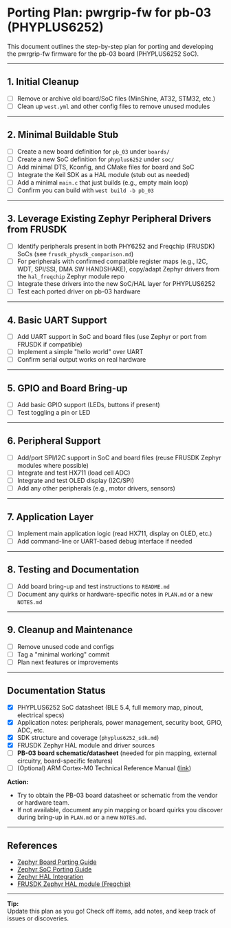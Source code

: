 # Porting Plan: pwrgrip-fw for pb-03 (PHYPLUS6252)

This document outlines the step-by-step plan for porting and developing the pwrgrip-fw firmware for the pb-03 board (PHYPLUS6252 SoC).

---

## 1. **Initial Cleanup**
- [ ] Remove or archive old board/SoC files (MinShine, AT32, STM32, etc.)
- [ ] Clean up `west.yml` and other config files to remove unused modules

---

## 2. **Minimal Buildable Stub**
- [ ] Create a new board definition for `pb_03` under `boards/`
- [ ] Create a new SoC definition for `phyplus6252` under `soc/`
- [ ] Add minimal DTS, Kconfig, and CMake files for board and SoC
- [ ] Integrate the Keil SDK as a HAL module (stub out as needed)
- [ ] Add a minimal `main.c` that just builds (e.g., empty main loop)
- [ ] Confirm you can build with `west build -b pb_03`

---

## 3. **Leverage Existing Zephyr Peripheral Drivers from FRUSDK**
- [ ] Identify peripherals present in both PHY6252 and Freqchip (FRUSDK) SoCs (see `frusdk_physdk_comparison.md`)
- [ ] For peripherals with confirmed compatible register maps (e.g., I2C, WDT, SPI/SSI, DMA SW HANDSHAKE), copy/adapt Zephyr drivers from the `hal_freqchip` Zephyr module repo
- [ ] Integrate these drivers into the new SoC/HAL layer for PHYPLUS6252
- [ ] Test each ported driver on pb-03 hardware

---

## 4. **Basic UART Support**
- [ ] Add UART support in SoC and board files (use Zephyr or port from FRUSDK if compatible)
- [ ] Implement a simple "hello world" over UART
- [ ] Confirm serial output works on real hardware

---

## 5. **GPIO and Board Bring-up**
- [ ] Add basic GPIO support (LEDs, buttons if present)
- [ ] Test toggling a pin or LED

---

## 6. **Peripheral Support**
- [ ] Add/port SPI/I2C support in SoC and board files (reuse FRUSDK Zephyr modules where possible)
- [ ] Integrate and test HX711 (load cell ADC)
- [ ] Integrate and test OLED display (I2C/SPI)
- [ ] Add any other peripherals (e.g., motor drivers, sensors)

---

## 7. **Application Layer**
- [ ] Implement main application logic (read HX711, display on OLED, etc.)
- [ ] Add command-line or UART-based debug interface if needed

---

## 8. **Testing and Documentation**
- [ ] Add board bring-up and test instructions to `README.md`
- [ ] Document any quirks or hardware-specific notes in `PLAN.md` or a new `NOTES.md`

---

## 9. **Cleanup and Maintenance**
- [ ] Remove unused code and configs
- [ ] Tag a "minimal working" commit
- [ ] Plan next features or improvements

---

## Documentation Status

- [x] PHYPLUS6252 SoC datasheet (BLE 5.4, full memory map, pinout, electrical specs)
- [x] Application notes: peripherals, power management, security boot, GPIO, ADC, etc.
- [x] SDK structure and coverage (`phyplus6252_sdk.md`)
- [x] FRUSDK Zephyr HAL module and driver sources
- [ ] **PB-03 board schematic/datasheet** (needed for pin mapping, external circuitry, board-specific features)
- [ ] (Optional) ARM Cortex-M0 Technical Reference Manual ([link](https://developer.arm.com/documentation/ddi0432/c/))

**Action:**
- Try to obtain the PB-03 board datasheet or schematic from the vendor or hardware team.
- If not available, document any pin mapping or board quirks you discover during bring-up in `PLAN.md` or a new `NOTES.md`.

---

## References
- [Zephyr Board Porting Guide](https://docs.zephyrproject.org/latest/hardware/porting/board_porting.html)
- [Zephyr SoC Porting Guide](https://docs.zephyrproject.org/latest/hardware/porting/soc_porting.html)
- [Zephyr HAL Integration](https://docs.zephyrproject.org/latest/hardware/porting/hal_porting.html)
- [FRUSDK Zephyr HAL module (Freqchip)](https://github.com/Freqchip/zephyr-hal-fr30xx) <!-- update with actual repo if needed -->

---

**Tip:**  
Update this plan as you go! Check off items, add notes, and keep track of issues or discoveries.
